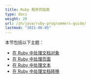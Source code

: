 ```yaml
---
title: Ruby 程序员指南
type: docs
weight: 20
url: /zh/java/ruby-programmers-guide/
lastmod: "2021-06-05"
---
```


本节包括以下主题：

- [在 Ruby 中处理文档对象](/pdf/zh/java/working-with-document-object-in-ruby/)
- [在 Ruby 中处理页面](/pdf/zh/java/working-with-pages-in-ruby/)
- [在 Ruby 中处理文本](/pdf/zh/java/working-with-text-in-ruby/)
- [在 Ruby 中处理文档转换](/pdf/zh/java/working-with-document-conversion-in-ruby/)